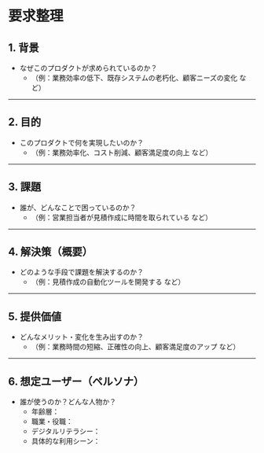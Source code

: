 # 要求整理

## 1. 背景
- なぜこのプロダクトが求められているのか？
  - （例：業務効率の低下、既存システムの老朽化、顧客ニーズの変化 など）

---

## 2. 目的
- このプロダクトで何を実現したいのか？
  - （例：業務効率化、コスト削減、顧客満足度の向上 など）

---

## 3. 課題
- 誰が、どんなことで困っているのか？
  - （例：営業担当者が見積作成に時間を取られている など）

---

## 4. 解決策（概要）
- どのような手段で課題を解決するのか？
  - （例：見積作成の自動化ツールを開発する など）

---

## 5. 提供価値
- どんなメリット・変化を生み出すのか？
  - （例：業務時間の短縮、正確性の向上、顧客満足度のアップ など）

---

## 6. 想定ユーザー（ペルソナ）
- 誰が使うのか？どんな人物か？
  - 年齢層：
  - 職業・役職：
  - デジタルリテラシー：
  - 具体的な利用シーン：
